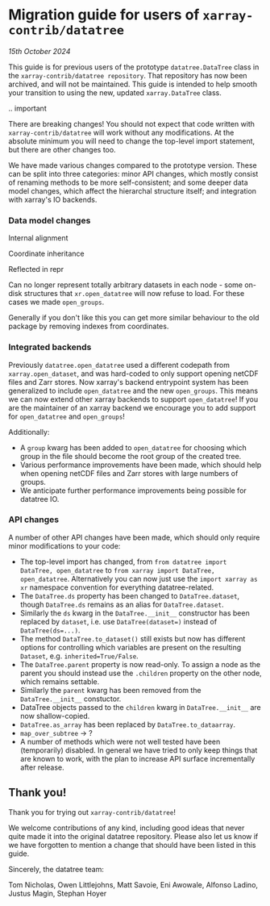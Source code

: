 # Migration guide for users of `xarray-contrib/datatree`

_15th October 2024_

This guide is for previous users of the prototype `datatree.DataTree` class in the `xarray-contrib/datatree repository`. That repository has now been archived, and will not be maintained. This guide is intended to help smooth your transition to using the new, updated `xarray.DataTree` class.

.. important

   There are breaking changes! You should not expect that code written with `xarray-contrib/datatree` will work without any modifications.
   At the absolute minimum you will need to change the top-level import statement, but there are other changes too.

We have made various changes compared to the prototype version. These can be split into three categories: minor API changes, which mostly consist of renaming methods to be more self-consistent; and some deeper data model changes, which affect the hierarchal structure itself; and integration with xarray's IO backends.

### Data model changes

Internal alignment

Coordinate inheritance

Reflected in repr

Can no longer represent totally arbitrary datasets in each node - some on-disk structures that `xr.open_datatree` will now refuse to load.
For these cases we made `open_groups`.

Generally if you don't like this you can get more similar behaviour to the old package by removing indexes from coordinates.

### Integrated backends

Previously `datatree.open_datatree` used a different codepath from `xarray.open_dataset`, and was hard-coded to only support opening netCDF files and Zarr stores.
Now xarray's backend entrypoint system has been generalized to include `open_datatree` and the new `open_groups`.
This means we can now extend other xarray backends to support `open_datatree`! If you are the maintainer of an xarray backend we encourage you to add support for `open_datatree` and `open_groups`!

Additionally:
- A `group` kwarg has been added to `open_datatree` for choosing which group in the file should become the root group of the created tree.
- Various performance improvements have been made, which should help when opening netCDF files and Zarr stores with large numbers of groups.
- We anticipate further performance improvements being possible for datatree IO.

### API changes

A number of other API changes have been made, which should only require minor modifications to your code:
- The top-level import has changed, from `from datatree import DataTree, open_datatree` to `from xarray import DataTree, open_datatree`. Alternatively you can now just use the `import xarray as xr` namespace convention for everything datatree-related.
- The `DataTree.ds` property has been changed to `DataTree.dataset`, though `DataTree.ds` remains as an alias for `DataTree.dataset`.
- Similarly the `ds` kwarg in the `DataTree.__init__` constructor has been replaced by `dataset`, i.e. use `DataTree(dataset=)` instead of `DataTree(ds=...)`.
- The method `DataTree.to_dataset()` still exists but now has different options for controlling which variables are present on the resulting `Dataset`, e.g. `inherited=True/False`.
- The `DataTree.parent` property is now read-only. To assign a node as the parent you should instead use the `.children` property on the other node, which remains settable.
- Similarly the `parent` kwarg has been removed from the `DataTree.__init__` constuctor. 
- DataTree objects passed to the `children` kwarg in `DataTree.__init__` are now shallow-copied.
- `DataTree.as_array` has been replaced by `DataTree.to_dataarray`.
- `map_over_subtree` -> ?
- A number of methods which were not well tested have been (temporarily) disabled. In general we have tried to only keep things that are known to work, with the plan to increase API surface incrementally after release.

## Thank you!

Thank you for trying out `xarray-contrib/datatree`!

We welcome contributions of any kind, including good ideas that never quite made it into the original datatree repository. Please also let us know if we have forgotten to mention a change that should have been listed in this guide.

Sincerely, the datatree team:

Tom Nicholas, 
Owen Littlejohns, 
Matt Savoie, 
Eni Awowale, 
Alfonso Ladino, 
Justus Magin, 
Stephan Hoyer
